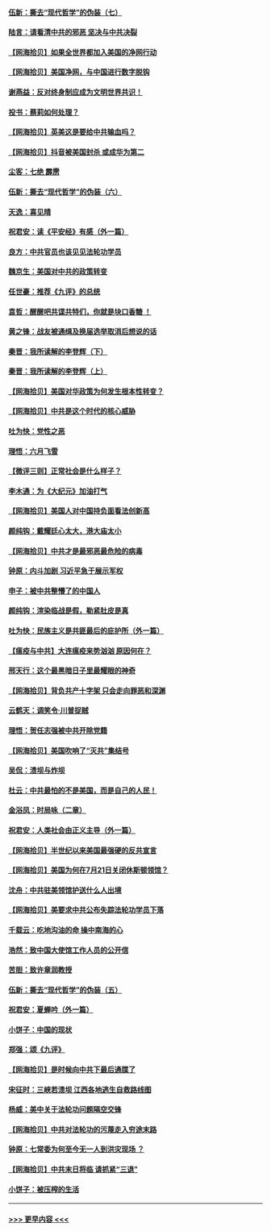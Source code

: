 #### [伍新：撕去“现代哲学”的伪装（七）](../pages/nsc993/n12315846.md?t=08081951) 
#### [陆言：请看清中共的邪恶 坚决与中共决裂](../pages/nsc993/n12315784.md?t=08081951) 
#### [【网海拾贝】如果全世界都加入美国的净网行动](../pages/nsc993/n12315588.md?t=08081951) 
#### [【网海拾贝】美国净网，与中国进行数字脱钩](../pages/nsc993/n12312813.md?t=08081951) 
#### [谢燕益：反对终身制应成为文明世界共识！](../pages/nsc993/n12310465.md?t=08081951) 
#### [投书：蔡莉如何处理？](../pages/nsc993/n12310224.md?t=08081951) 
#### [【网海拾贝】英美这是要给中共输血吗？](../pages/nsc993/n12307646.md?t=08081951) 
#### [【网海拾贝】抖音被美国封杀 或成华为第二](../pages/nsc993/n12305277.md?t=08081951) 
#### [尘客：七绝 霹雳](../pages/nsc993/n12304053.md?t=08081951) 
#### [伍新：撕去“现代哲学”的伪装（六）](../pages/nsc993/n12303243.md?t=08081951) 
#### [天逸：喜见晴](../pages/nsc993/n12303226.md?t=08081951) 
#### [祝君安：读《平安经》有感（外一篇）](../pages/nsc993/n12303170.md?t=08081951) 
#### [良方：中共官员也该见见法轮功学员](../pages/nsc993/n12302985.md?t=08081951) 
#### [魏京生：美国对中共的政策转变](../pages/nsc993/n12302929.md?t=08081951) 
#### [任世豪：推荐《九评》的总统](../pages/nsc993/n12302838.md?t=08081951) 
#### [袁哲：醒醒吧共谍共特们，你就是块口香糖 ！](../pages/nsc993/n12302678.md?t=08081951) 
#### [黄之锋：战友被通缉及换届选举取消后想说的话](../pages/nsc993/n12302681.md?t=08081951) 
#### [秦晋：我所读解的李登辉（下）](../pages/nsc993/n12302171.md?t=08081951) 
#### [秦晋：我所读解的李登辉（上）](../pages/nsc993/n12301979.md?t=08081951) 
#### [【网海拾贝】美国对华政策为何发生根本性转变？](../pages/nsc993/n12302091.md?t=08081951) 
#### [【网海拾贝】中共是这个时代的核心威胁](../pages/nsc993/n12300541.md?t=08081951) 
#### [吐为快：党性之恶](../pages/nsc993/n12300263.md?t=08081951) 
#### [理悟：六月飞雪](../pages/nsc993/n12300243.md?t=08081951) 
#### [【微评三则】正常社会是什么样子？](../pages/nsc993/n12300228.md?t=08081951) 
#### [李木通：为《大纪元》加油打气](../pages/nsc993/n12280363.md?t=08081951) 
#### [【网海拾贝】美国人对中国持负面看法创新高](../pages/nsc993/n12298720.md?t=08081951) 
#### [颜纯钩：戴耀廷心太大，港大庙太小](../pages/nsc993/n12297682.md?t=08081951) 
#### [【网海拾贝】中共才是最邪恶最危险的病毒](../pages/nsc993/n12296470.md?t=08081951) 
#### [钟原：内斗加剧 习近平急于展示军权](../pages/nsc993/n12292544.md?t=08081951) 
#### [申子：被中共整懵了的中国人](../pages/nsc993/n12291389.md?t=08081951) 
#### [颜纯钩：渲染临战是假，勒紧肚皮是真](../pages/nsc993/n12290945.md?t=08081951) 
#### [吐为快：民族主义是共匪最后的庇护所（外一篇）](../pages/nsc993/n12290887.md?t=08081951) 
#### [【瘟疫与中共】大连瘟疫来势汹汹 原因何在？](../pages/nsc993/n12287474.md?t=08081951) 
#### [邢天行：这个最黑暗日子里最耀眼的神奇](../pages/nsc993/n12289882.md?t=08081951) 
#### [【网海拾贝】背负共产十字架 只会走向罪恶和深渊](../pages/nsc993/n12288290.md?t=08081951) 
#### [云鹤天：调笑令·川普捉贼](../pages/nsc993/n12285672.md?t=08081951) 
#### [理悟：贺任志强被中共开除党籍](../pages/nsc993/n12285597.md?t=08081951) 
#### [【网海拾贝】美国吹响了“灭共”集结号](../pages/nsc993/n12284522.md?t=08081951) 
#### [吴侃：溃坝与炸坝](../pages/nsc993/n12283593.md?t=08081951) 
#### [杜云：中共最怕的不是美国，而是自己的人民！](../pages/nsc993/n12282935.md?t=08081951) 
#### [金浴凤：时局咏（二章）](../pages/nsc993/n12282923.md?t=08081951) 
#### [祝君安：人类社会由正义主导（外一篇）](../pages/nsc993/n12282809.md?t=08081951) 
#### [【网海拾贝】半世纪以来美国最强硬的反共宣言](../pages/nsc993/n12282656.md?t=08081951) 
#### [【网海拾贝】美国为何在7月21日关闭休斯顿领馆？](../pages/nsc993/n12279731.md?t=08081951) 
#### [沈舟：中共驻美领馆护送什么人出境](../pages/nsc993/n12278949.md?t=08081951) 
#### [【网海拾贝】美要求中共公布失踪法轮功学员下落](../pages/nsc993/n12277656.md?t=08081951) 
#### [千载云：吃地沟油的命 操中南海的心](../pages/nsc993/n12277533.md?t=08081951) 
#### [浩然：致中国大使馆工作人员的公开信](../pages/nsc993/n12277436.md?t=08081951) 
#### [苦胆：致许章润教授](../pages/nsc993/n12274876.md?t=08081951) 
#### [伍新：撕去“现代哲学”的伪装（五）](../pages/nsc993/n12274833.md?t=08081951) 
#### [祝君安：夏蝉吟（外一篇）](../pages/nsc993/n12274794.md?t=08081951) 
#### [小饼子：中国的现状](../pages/nsc993/n12274774.md?t=08081951) 
#### [郑强：颂《九评》](../pages/nsc993/n12274570.md?t=08081951) 
#### [【网海拾贝】是时候向中共下最后通牒了](../pages/nsc993/n12274156.md?t=08081951) 
#### [宋征时：三峡若溃坝 江西各地逃生自救路线图](../pages/nsc993/n12274031.md?t=08081951) 
#### [杨威：美中关于法轮功问题隔空交锋](../pages/nsc993/n12273317.md?t=08081951) 
#### [【网海拾贝】中共对法轮功的污蔑走入穷途末路](../pages/nsc993/n12272307.md?t=08081951) 
#### [钟原：七常委为何至今无一人到洪灾现场 ？](../pages/nsc993/n12270614.md?t=08081951) 
#### [【网海拾贝】中共末日将临 请抓紧“三退”](../pages/nsc993/n12269476.md?t=08081951) 
#### [小饼子：被压榨的生活](../pages/nsc993/n12268533.md?t=08081951) 

----
#### [ >>> 更早内容 <<< ](../indexes/nsc993-earlier.md)
